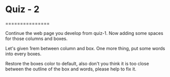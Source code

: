 # Quiz - 2
===============

Continue the web page you develop from quiz-1. Now adding some spaces for those columns and boxes.

Let's given 1rem between column and box. One more thing, put some words into every boxes. 

Restore the boxes color to default, also don't you think it is too close between the outline of the box and words, please help to fix it.

